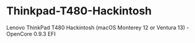 # Thinkpad-T480-Hackintosh
Lenovo ThinkPad T480 Hackintosh (macOS Monterey 12 or Ventura 13) - OpenCore 0.9.3 EFI
